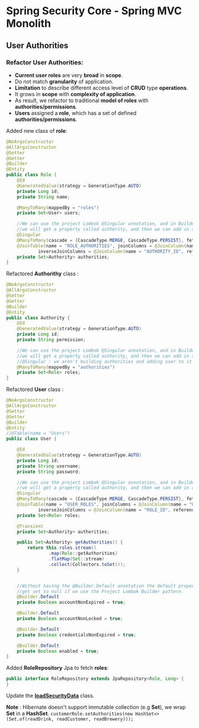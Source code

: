 # Spring Security Core - Spring MVC Monolith

## User Authorities 

### Refactor User Authorities:
- **Current user roles** are very **broad** in **scope**.
- Do not match **granularity** of application.
- **Limitation** to describe different access level of **CRUD** type **operations**.
- It grows in **scope** with **complexity of application**.
- As result, we refactor to traditional **model of roles** with **authorities/permissions**.
- **Users** assigned a **role**, which has a set of defined **authorities/permissions**. 

Added new class of **role**:

```java
@NoArgsConstructor
@AllArgsConstructor
@Setter
@Getter
@Builder
@Entity
public class Role {
    @Id
    @GeneratedValue(strategy = GenerationType.AUTO)
    private Long id;
    private String name;

    @ManyToMany(mappedBy = "roles")
    private Set<User> users;

    //We can use the project Lombok @Singular annotation, and in Builder pattern,
    //we will get a property called authority, and then we can add in a Singular authority via the Builder pattern.
    @Singular
    @ManyToMany(cascade = {CascadeType.MERGE, CascadeType.PERSIST}, fetch = FetchType.EAGER)
    @JoinTable(name = "ROLE_AUTHORITIES", joinColumns = @JoinColumn(name = "ROLE_ID", referencedColumnName = "ID"),
            inverseJoinColumns = @JoinColumn(name = "AUTHORITY_ID", referencedColumnName = "ID"))
    private Set<Authority> authorities;
}


```

Refactored **Authorithy** class :

```java
@NoArgsConstructor
@AllArgsConstructor
@Setter
@Getter
@Builder
@Entity
public class Authority {
    @Id
    @GeneratedValue(strategy = GenerationType.AUTO)
    private Long id;
    private String permission;

    //We can use the project Lombok @Singular annotation, and in Builder pattern,
    //we will get a property called authority, and then we can add in a Singular authority via the Builder pattern.
    //@Singular : we aren't building authorities and adding user to it but the inverse is true.
    @ManyToMany(mappedBy = "authorities")
    private Set<Role> roles;
}

```

Refactored **User** class :

```java
@NoArgsConstructor
@AllArgsConstructor
@Setter
@Getter
@Builder
@Entity
//@Table(name = "Users")
public class User {

    @Id
    @GeneratedValue(strategy = GenerationType.AUTO)
    private Long id;
    private String username;
    private String password;

    //We can use the project Lombok @Singular annotation, and in Builder pattern,
    //we will get a property called authority, and then we can add in a Singular authority via the Builder pattern.
    @Singular
    @ManyToMany(cascade = {CascadeType.MERGE, CascadeType.PERSIST}, fetch = FetchType.EAGER) //FetchType.EAGER: one round trip to the db!
    @JoinTable(name = "USER_ROLES", joinColumns = @JoinColumn(name = "USER_ID", referencedColumnName = "ID"),
            inverseJoinColumns = @JoinColumn(name = "ROLE_ID", referencedColumnName = "ID"))
    private Set<Role> roles;

    @Transient
    private Set<Authority> authorities;

    public Set<Authority> getAuthorities() {
        return this.roles.stream()
                .map(Role::getAuthorities)
                .flatMap(Set::stream)
                .collect(Collectors.toSet());
    }


    //Without having the @Builder.Default annotation the default properties will actually
    //get set to null if we use the Project Lombok Builder pattern.
    @Builder.Default
    private Boolean accountNonExpired = true;

    @Builder.Default
    private Boolean accountNonLocked = true;

    @Builder.Default
    private Boolean credentialsNonExpired = true;

    @Builder.Default
    private Boolean enabled = true;
}

```

Added **RoleRepository** Jpa  to fetch **roles**:

```java
public interface RoleRepository extends JpaRepository<Role, Long> {
}

```

Update the **[loadSecurityData](src/main/java/com/elearning/drink/drinkfactory/bootstrap/UserDataLoader.java)** class.


**Note** : Hibernate doesn't support immutable collection (e.g **Set**), we wrap **Set** in a **HashSet**.
`customerRole.setAuthorities(new HashSet<>(Set.of(readDrink, readCustomer, readBrewery)));`
